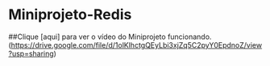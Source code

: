 # Miniprojeto-Redis

##Clique [aqui] para ver o vídeo do Miniprojeto funcionando.(https://drive.google.com/file/d/1olKlhctgQEyLbi3xjZq5C2pyY0EpdnoZ/view?usp=sharing)
